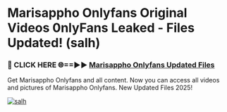 # Marisappho Onlyfans Original Videos 0nlyFans Leaked - Files Updated! (salh)

<h3>🔴 CLICK HERE 🌐==►► <a href="https://tinyurl.com/2jnfzry5" rel="nofollow">Marisappho Onlyfans Updated Files</a></h3>

Get Marisappho Onlyfans and all content. Now you can access all videos and pictures of Marisappho Onlyfans. New Updated Files 2025!

[![salh](https://i.imgur.com/GyGTBgg.gif)](https://tinyurl.com/2jnfzry5)

